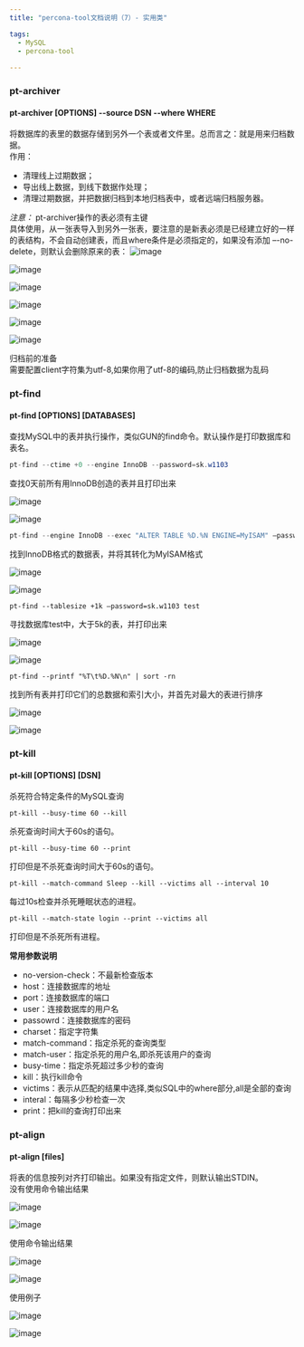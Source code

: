 ```yaml
---
title: "percona-tool文档说明（7）- 实用类"

tags:
  - MySQL
  - percona-tool
  
---
```


### pt-archiver
#### pt-archiver [OPTIONS] --source DSN --where WHERE
将数据库的表里的数据存储到另外一个表或者文件里。总而言之：就是用来归档数据。  
作用：  
- 清理线上过期数据；
- 导出线上数据，到线下数据作处理；
- 清理过期数据，并把数据归档到本地归档表中，或者远端归档服务器。 
 
*注意：* pt-archiver操作的表必须有主键  
具体使用，从一张表导入到另外一张表，要注意的是新表必须是已经建立好的一样的表结构，不会自动创建表，而且where条件是必须指定的，如果没有添加 –-no-delete，则默认会删除原来的表：
![image](https://raw.githubusercontent.com/wsk1103/images/master/percona-tool/9.png)

![image](https://raw.githubusercontent.com/wsk1103/images/master/percona-tool/10.png)

![image](https://raw.githubusercontent.com/wsk1103/images/master/percona-tool/11.png)

![image](https://raw.githubusercontent.com/wsk1103/images/master/percona-tool/12.png)

![image](https://raw.githubusercontent.com/wsk1103/images/master/percona-tool/13.png)

![image](https://raw.githubusercontent.com/wsk1103/images/master/percona-tool/14.png)


归档前的准备  
需要配置client字符集为utf-8,如果你用了utf-8的编码,防止归档数据为乱码  


### pt-find
#### pt-find [OPTIONS] [DATABASES]
查找MySQL中的表并执行操作，类似GUN的find命令。默认操作是打印数据库和表名。
```java
pt-find --ctime +0 --engine InnoDB --password=sk.w1103
```
查找0天前所有用InnoDB创造的表并且打印出来

![image](https://raw.githubusercontent.com/wsk1103/images/master/percona-tool/25.png)

![image](https://raw.githubusercontent.com/wsk1103/images/master/percona-tool/26.png)

```java
pt-find --engine InnoDB --exec "ALTER TABLE %D.%N ENGINE=MyISAM" –password=”” test
```
找到InnoDB格式的数据表，并将其转化为MyISAM格式

![image](https://raw.githubusercontent.com/wsk1103/images/master/percona-tool/27.png)

![image](https://raw.githubusercontent.com/wsk1103/images/master/percona-tool/28.png)


```
pt-find --tablesize +1k –password=sk.w1103 test
```

寻找数据库test中，大于5k的表，并打印出来

![image](https://raw.githubusercontent.com/wsk1103/images/master/percona-tool/29.png)

![image](https://raw.githubusercontent.com/wsk1103/images/master/percona-tool/30.png)


```
pt-find --printf "%T\t%D.%N\n" | sort -rn
```

找到所有表并打印它们的总数据和索引大小，并首先对最大的表进行排序

![image](https://raw.githubusercontent.com/wsk1103/images/master/percona-tool/31.png)

![image](https://raw.githubusercontent.com/wsk1103/images/master/percona-tool/32.png)



### pt-kill
#### pt-kill [OPTIONS] [DSN]
杀死符合特定条件的MySQL查询

```
pt-kill --busy-time 60 --kill
```

杀死查询时间大于60s的语句。

```
pt-kill --busy-time 60 --print
```

打印但是不杀死查询时间大于60s的语句。

```
pt-kill --match-command Sleep --kill --victims all --interval 10
```

每过10s检查并杀死睡眠状态的进程。

```
pt-kill --match-state login --print --victims all
```

打印但是不杀死所有进程。  

**常用参数说明**  
- no-version-check：不最新检查版本
- host：连接数据库的地址
- port：连接数据库的端口
- user：连接数据库的用户名
- passowrd：连接数据库的密码
- charset：指定字符集
- match-command：指定杀死的查询类型
- match-user：指定杀死的用户名,即杀死该用户的查询
- busy-time：指定杀死超过多少秒的查询
- kill：执行kill命令
- victims：表示从匹配的结果中选择,类似SQL中的where部分,all是全部的查询
- interal：每隔多少秒检查一次
- print：把kill的查询打印出来


### pt-align

#### pt-align [files]

将表的信息按列对齐打印输出。如果没有指定文件，则默认输出STDIN。  
没有使用命令输出结果

![image](https://raw.githubusercontent.com/wsk1103/images/master/percona-tool/3.png)

![image](https://raw.githubusercontent.com/wsk1103/images/master/percona-tool/4.png)

使用命令输出结果

![image](https://raw.githubusercontent.com/wsk1103/images/master/percona-tool/5.png)

![image](https://raw.githubusercontent.com/wsk1103/images/master/percona-tool/6.png)

使用例子

![image](https://raw.githubusercontent.com/wsk1103/images/master/percona-tool/7.png)

![image](https://raw.githubusercontent.com/wsk1103/images/master/percona-tool/8.png)

